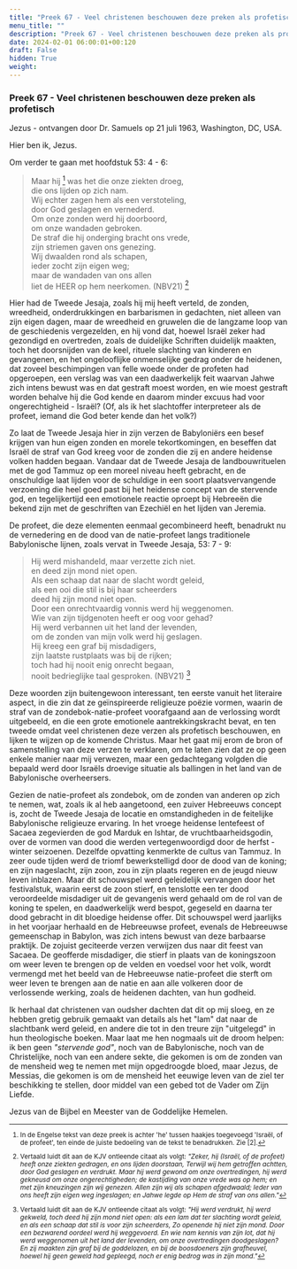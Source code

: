 ```yaml
---
title: "Preek 67 - Veel christenen beschouwen deze preken als profetisch"
menu_title: ""
description: "Preek 67 - Veel christenen beschouwen deze preken als profetisch"
date: 2024-02-01 06:00:01+00:120
draft: False
hidden: True
weight:
---
```

### Preek 67 - Veel christenen beschouwen deze preken als profetisch

Jezus - ontvangen door Dr. Samuels op 21 juli 1963, Washington, DC, USA.

Hier ben ik, Jezus.

Om verder te gaan met hoofdstuk 53: 4 - 6:

> Maar hij [^1] was het die onze ziekten droeg,  
die ons lijden op zich nam.  
Wij echter zagen hem als een verstoteling,  
door God geslagen en vernederd.  
Om onze zonden werd hij doorboord,  
om onze wandaden gebroken.  
De straf die hij onderging bracht ons vrede,  
zijn striemen gaven ons genezing.  
Wij dwaalden rond als schapen,  
ieder zocht zijn eigen weg;  
maar de wandaden van ons allen  
liet de HEER op hem neerkomen. (NBV21) [^2]

Hier had de Tweede Jesaja, zoals hij mij heeft verteld, de zonden, wreedheid, onderdrukkingen en barbarismen in gedachten, niet alleen van zijn eigen dagen, maar de wreedheid en gruwelen die de langzame loop van de geschiedenis vergezelden, en hij vond dat, hoewel Israël zeker had gezondigd en overtreden, zoals de duidelijke Schriften duidelijk maakten, toch het doorsnijden van de keel, rituele slachting van kinderen en gevangenen, en het ongelooflijke onmenselijke gedrag onder de heidenen, dat zoveel beschimpingen van felle woede onder de profeten had opgeroepen, een verslag was van een daadwerkelijk feit waarvan Jahwe zich intens bewust was en dat gestraft moest worden, en wie moest gestraft worden behalve hij die God kende en daarom minder excuus had voor ongerechtigheid - Israël? (Of, als ik het slachtoffer interpreteer als de profeet, iemand die God beter kende dan het volk?)

Zo laat de Tweede Jesaja hier in zijn verzen de Babyloniërs een besef krijgen van hun eigen zonden en morele tekortkomingen, en beseffen dat Israël de straf van God kreeg voor de zonden die zij en andere heidense volken hadden begaan. Vandaar dat de Tweede Jesaja de landbouwrituelen met de god Tammuz op een moreel niveau heeft gebracht, en de onschuldige laat lijden voor de schuldige in een soort plaatsvervangende verzoening die heel goed past bij het heidense concept van de stervende god, en tegelijkertijd een emotionele reactie oproept bij Hebreeën die bekend zijn met de geschriften van Ezechiël en het lijden van Jeremia.

De profeet, die deze elementen eenmaal gecombineerd heeft, benadrukt nu de vernedering en de dood van de natie-profeet langs traditionele Babylonische lijnen, zoals vervat in Tweede Jesaja, 53: 7 - 9:

> Hij werd mishandeld, maar verzette zich niet.  
en deed zijn mond niet open.  
Als een schaap dat naar de slacht wordt geleid,  
als een ooi die stil is bij haar scheerders  
deed hij zijn mond niet open.  
Door een onrechtvaardig vonnis werd hij weggenomen.  
Wie van zijn tijdgenoten heeft er oog voor gehad?  
Hij werd verbannen uit het land der levenden,  
om de zonden van mijn volk werd hij geslagen.  
Hij kreeg een graf bij misdadigers,  
zijn laatste rustplaats was bij de rijken;  
toch had hij nooit enig onrecht begaan,  
nooit bedrieglijke taal gesproken. (NBV21) [^3]

Deze woorden zijn buitengewoon interessant, ten eerste vanuit het literaire aspect, in die zin dat ze geïnspireerde religieuze poëzie vormen, waarin de straf van de zondebok-natie-profeet voorafgaand aan de verlossing wordt uitgebeeld, en die een grote emotionele aantrekkingskracht bevat, en ten tweede omdat veel christenen deze verzen als profetisch beschouwen, en lijken te wijzen op de komende Christus. Maar het gaat mij erom de bron of samenstelling van deze verzen te verklaren, om te laten zien dat ze op geen enkele manier naar mij verwezen, maar een gedachtegang volgden die bepaald werd door Israëls droevige situatie als ballingen in het land van de Babylonische overheersers.

Gezien de natie-profeet als zondebok, om de zonden van anderen op zich te nemen, wat, zoals ik al heb aangetoond, een zuiver Hebreeuws concept is, zocht de Tweede Jesaja de locatie en omstandigheden in de feitelijke Babylonische religieuze ervaring. In het vroege heidense lentefeest of Sacaea zegevierden de god Marduk en Ishtar, de vruchtbaarheidsgodin, over de vormen van dood die werden vertegenwoordigd door de herfst - winter seizoenen. Dezelfde opvatting kenmerkte de cultus van Tammuz. In zeer oude tijden werd de triomf bewerkstelligd door de dood van de koning; en zijn nageslacht, zijn zoon, zou in zijn plaats regeren en de jeugd nieuw leven inblazen. Maar dit schouwspel werd geleidelijk vervangen door het festivalstuk, waarin eerst de zoon stierf, en tenslotte een ter dood veroordeelde misdadiger uit de gevangenis werd gehaald om de rol van de koning te spelen, en daadwerkelijk werd bespot, gegeseld en daarna ter dood gebracht in dit bloedige heidense offer. Dit schouwspel werd jaarlijks in het voorjaar herhaald en de Hebreeuwse profeet, evenals de Hebreeuwse gemeenschap in Babylon, was zich intens bewust van deze barbaarse praktijk. De zojuist geciteerde verzen verwijzen dus naar dit feest van Sacaea. De geofferde misdadiger, die stierf in plaats van de koningszoon om weer leven te brengen op de velden en voedsel voor het volk, wordt vermengd met het beeld van de Hebreeuwse natie-profeet die sterft om weer leven te brengen aan de natie en aan alle volkeren door de verlossende werking, zoals de heidenen dachten, van hun godheid.

Ik herhaal dat christenen van oudsher dachten dat dit op mij sloeg, en ze hebben gretig gebruik gemaakt van details als het "lam" dat naar de slachtbank werd geleid, en andere die tot in den treure zijn "uitgelegd" in hun theologische boeken. Maar laat me hen nogmaals uit de droom helpen: ik ben geen *"stervende god"*, noch van de Babylonische, noch van de Christelijke, noch van een andere sekte, die gekomen is om de zonden van de mensheid weg te nemen met mijn opgedroogde bloed, maar Jezus, de Messias, die gekomen is om de mensheid het eeuwige leven van de ziel ter beschikking te stellen, door middel van een gebed tot de Vader om Zijn Liefde.

Jezus van de Bijbel en Meester van de Goddelijke Hemelen.
<small>

[^1]: In de Engelse tekst van deze preek is achter 'he' tussen haakjes toegevoegd 'Israël, of de profeet', ten einde de juiste bedoeling van de tekst te benadrukken. Zie [2].

[^2]: Vertaald luidt dit aan de KJV ontleende citaat als volgt: *"Zeker, hij (Israël, of de profeet) heeft onze ziekten gedragen, en ons lijden doorstaan, Terwijl wij hem getroffen achtten, door God geslagen en verdrukt. Maar hij werd gewond om onze overtredingen, hij werd gekneusd om onze ongerechtigheden; de kastijding van onze vrede was op hem; en met zijn kneuzingen zijn wij genezen. Allen zijn wij als schapen afgedwaald; Ieder van ons heeft zijn eigen weg ingeslagen; en Jahwe legde op Hem de straf van ons allen."*

[^3]: Vertaald luidt dit aan de KJV ontleende citaat als volgt: *"Hij werd verdrukt, hij werd gekweld, toch deed hij zijn mond niet open: als een lam dat ter slachting wordt geleid, en als een schaap dat stil is voor zijn scheerders, Zo openende hij niet zijn mond. Door een bezwarend oordeel werd hij weggevoerd. En wie nam kennis van zijn lot, dat hij werd weggenomen uit het land der levenden, om onze overtredingen doodgeslagen? En zij maakten zijn graf bij de goddelozen, en bij de boosdoeners zijn grafheuvel, hoewel hij geen geweld had gepleegd, noch er enig bedrog was in zijn mond."*

